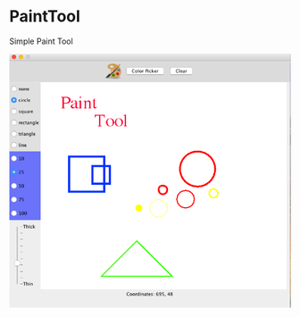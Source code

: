 # PaintTool
Simple Paint Tool

![alt text](https://raw.githubusercontent.com/shellwayne01/PaintTool/master/Paint_Tool.png)
